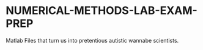 # NUMERICAL-METHODS-LAB-EXAM-PREP
Matlab Files that turn us into pretentious autistic wannabe scientists.
